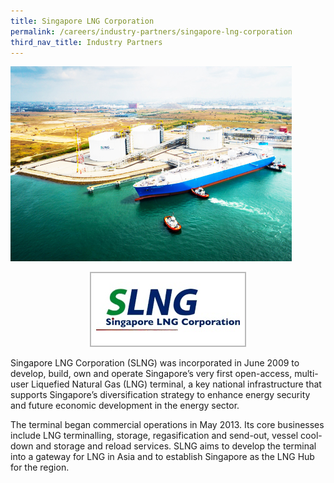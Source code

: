 ```yaml
---
title: Singapore LNG Corporation
permalink: /careers/industry-partners/singapore-lng-corporation
third_nav_title: Industry Partners
---
```

<img src="/images/careers/industry-partners/singapore_lng_corporation_large.jpg" alt="Singapore LNG Corporation (SLNG)" style="width: 450px; height: 312px;" /><br/>

<div style="text-align: center;">
    <a href="https://www.slng.com.sg/" target="_blank"><img alt="Singapore LNG Corporation (SLNG)" src="/images/common/partner-logos/singapore_lng_corporation.jpg" style="width: 250px; height: 120px;"></a>
</div>

Singapore LNG Corporation (SLNG) was incorporated in June 2009 to develop, build, own and operate Singapore’s very first open-access, multi-user Liquefied Natural Gas (LNG) terminal, a key national infrastructure that supports Singapore’s diversification strategy to enhance energy security and future economic development in the energy sector.

The terminal began commercial operations in May 2013. Its core businesses include LNG terminalling, storage, regasification and send-out, vessel cool-down and storage and reload services. SLNG aims to develop the terminal into a gateway for LNG in Asia and to establish Singapore as the LNG Hub for the region.
